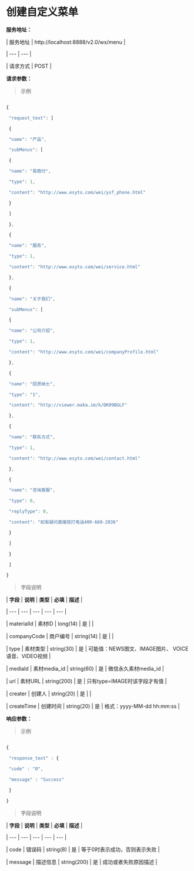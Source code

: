 # 创建自定义菜单



**服务地址：**



| 服务地址 | http:\/\/localhost:8888\/v2.0\/wx\/menu |

| --- | --- |

| 请求方式 | POST |



**请求参数：**



> 示例



```js

{

 "request_text": [

 {

 "name": "产品",

 "subMenus": [

 {

 "name": "易商付",

 "type": 1,

 "content": "http://www.esyto.com/wei/ysf_phone.html"

 }

 ]

 },

 {

 "name": "服务",

 "type": 1,

 "content": "http://www.esyto.com/wei/service.html"

 },

 {

 "name": "关于我们",

 "subMenus": [

 {

 "name": "公司介绍",

 "type": 1,

 "content": "http://www.esyto.com/wei/companyProfile.html"

 },

 {

 "name": "招贤纳士",

 "type": "1",

 "content": "http://viewer.maka.im/k/DK09BGLF"

 },

 {

 "name": "联系方式",

 "type": 1,

 "content": "http://www.esyto.com/wei/contact.html"

 },

 {

 "name": "咨询客服",

 "type": 0,

 "replyType": 0,

 "content": "如有疑问直接拔打电话400-660-2036"

 }

 ]

 }

 ]

}

```



> 字段说明



| **字段** | **说明** | **类型** | **必填** | **描述** |

| --- | --- | --- | --- | --- |

| materialId | 素材ID | long\(14\) | 是 | |

| companyCode | 商户编号 | string\(14\) | 是 | |

| type | 素材类型 | string\(30\) | 是 | 可能值：NEWS图文、IMAGE图片、 VOICE语音、VIDEO视频 |

| mediaId | 素材media\_id | string\(60\) | 是 | 微信永久素材media\_id |

| url | 素材URL | string\(200\) | 是 | 只有type=IMAGE时该字段才有值 |

| creater | 创建人 | string\(20\) | 是 | |

| createTime | 创建时间 | string\(20\) | 是 | 格式：yyyy-MM-dd hh:mm:ss |



**响应参数：**



> 示例



```js

{

 "response_text" : {

 "code" : "0",

 "message" : "Success"

 }

}

```



> 字段说明



| **字段** | **说明** | **类型** | **必填** | **描述** |

| --- | --- | --- | --- | --- |

| code | 错误码 | string\(8\) | 是 | 等于0时表示成功，否则表示失败 |

| message | 描述信息 | string\(200\) | 是 | 成功或者失败原因描述 |




